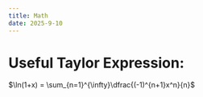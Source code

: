 ```yaml
---
title: Math
date: 2025-9-10 
---
```




# Useful Taylor Expression:

$\ln(1+x) = \sum_{n=1}^{\infty}\dfrac{(-1)^{n+1}x^n}{n}$